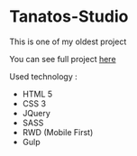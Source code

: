 # Tanatos-Studio

This is one of my oldest project

You can see full project [here](https://mystifying-benz-8a68a0.netlify.com/)

Used technology :
- HTML 5
- CSS 3
- JQuery
- SASS
- RWD (Mobile First)
- Gulp
